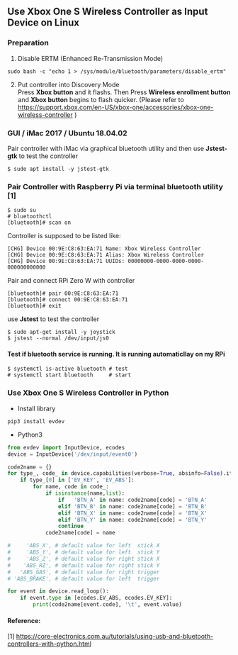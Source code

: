 ## Use Xbox One S Wireless Controller as Input Device on Linux
### Preparation
1) Disable ERTM (Enhanced Re-Transmission Mode)
```
sudo bash -c "echo 1 > /sys/module/bluetooth/parameters/disable_ertm"
```
2) Put controller into Discovery Mode <br>
Press <b>Xbox button</b> and it flashs. Then Press <b>Wireless enrollment button</b> and <b>Xbox button</b> begins to flash quicker. (Please refer to https://support.xbox.com/en-US/xbox-one/accessories/xbox-one-wireless-controller ) 
### GUI / iMac 2017 / Ubuntu 18.04.02
Pair controller with iMac via graphical bluetooth utility and then use <b>Jstest-gtk</b> to test the controller 
```
$ sudo apt install -y jstest-gtk 
```
### Pair Controller with Raspberry Pi via terminal bluetooth utility [1]
```
$ sudo su
# bluetoothctl 
[bluetooth]# scan on
```
Controller is supposed to be listed like:
```
[CHG] Device 00:9E:C8:63:EA:71 Name: Xbox Wireless Controller
[CHG] Device 00:9E:C8:63:EA:71 Alias: Xbox Wireless Controller
[CHG] Device 00:9E:C8:63:EA:71 UUIDs: 00000000-0000-0000-0000-000000000000
```
Pair and connect RPi Zero W with controller
```
[bluetooth]# pair 00:9E:C8:63:EA:71
[bluetooth]# connect 00:9E:C8:63:EA:71
[bluetooth]# exit 
```
use <b>Jstest</b> to test the controller 
```
$ sudo apt-get install -y joystick
$ jstest --normal /dev/input/js0
```
#### Test if bluetooth service is running. It is running automaticllay on my RPi
````
$ systemctl is-active bluetooth # test 
# systemctl start bluetooth     # start
````
### Use Xbox One S Wireless Controller in Python
* Install library
```shell
pip3 install evdev
```
* Python3
```python
from evdev import InputDevice, ecodes
device = InputDevice('/dev/input/event0')

code2name = {}
for type_, code_ in device.capabilities(verbose=True, absinfo=False).items():
    if type_[0] in ['EV_KEY', 'EV_ABS']:
        for name, code in code_:
            if isinstance(name,list):
                if   'BTN_A' in name: code2name[code] = 'BTN_A'
                elif 'BTN_B' in name: code2name[code] = 'BTN_B'
                elif 'BTN_X' in name: code2name[code] = 'BTN_X'
                elif 'BTN_Y' in name: code2name[code] = 'BTN_Y'
                continue
            code2name[code] = name

#     'ABS_X', # default value for left  stick X
#     'ABS_Y', # default value for left  stick Y
#     'ABS_Z', # default value for right stick X
#    'ABS_RZ', # default value for right stick Y
#   'ABS_GAS', # default value for right trigger
# 'ABS_BRAKE', # default value for left  trigger

for event in device.read_loop():
    if event.type in [ecodes.EV_ABS, ecodes.EV_KEY]:
        print(code2name[event.code], '\t', event.value)
```
#### Reference: <br>
[1] https://core-electronics.com.au/tutorials/using-usb-and-bluetooth-controllers-with-python.html <br> 
